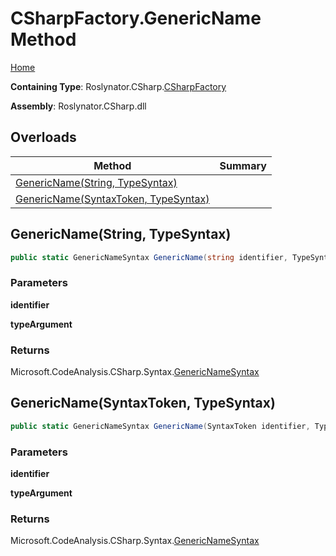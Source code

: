# CSharpFactory\.GenericName Method

[Home](../../../../README.md)

**Containing Type**: Roslynator\.CSharp\.[CSharpFactory](../README.md)

**Assembly**: Roslynator\.CSharp\.dll

## Overloads

| Method | Summary |
| ------ | ------- |
| [GenericName(String, TypeSyntax)](#Roslynator_CSharp_CSharpFactory_GenericName_System_String_Microsoft_CodeAnalysis_CSharp_Syntax_TypeSyntax_) | |
| [GenericName(SyntaxToken, TypeSyntax)](#Roslynator_CSharp_CSharpFactory_GenericName_Microsoft_CodeAnalysis_SyntaxToken_Microsoft_CodeAnalysis_CSharp_Syntax_TypeSyntax_) | |

## GenericName\(String, TypeSyntax\) <a name="Roslynator_CSharp_CSharpFactory_GenericName_System_String_Microsoft_CodeAnalysis_CSharp_Syntax_TypeSyntax_"></a>

```csharp
public static GenericNameSyntax GenericName(string identifier, TypeSyntax typeArgument)
```

### Parameters

**identifier**

**typeArgument**

### Returns

Microsoft\.CodeAnalysis\.CSharp\.Syntax\.[GenericNameSyntax](https://docs.microsoft.com/en-us/dotnet/api/microsoft.codeanalysis.csharp.syntax.genericnamesyntax)

## GenericName\(SyntaxToken, TypeSyntax\) <a name="Roslynator_CSharp_CSharpFactory_GenericName_Microsoft_CodeAnalysis_SyntaxToken_Microsoft_CodeAnalysis_CSharp_Syntax_TypeSyntax_"></a>

```csharp
public static GenericNameSyntax GenericName(SyntaxToken identifier, TypeSyntax typeArgument)
```

### Parameters

**identifier**

**typeArgument**

### Returns

Microsoft\.CodeAnalysis\.CSharp\.Syntax\.[GenericNameSyntax](https://docs.microsoft.com/en-us/dotnet/api/microsoft.codeanalysis.csharp.syntax.genericnamesyntax)

